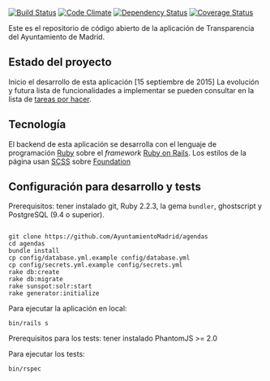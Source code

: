 [![Build Status](https://travis-ci.org/AyuntamientoMadrid/agendas.svg?branch=master)](https://travis-ci.org/AyuntamientoMadrid/agendas)
[![Code Climate](https://codeclimate.com/github/AyuntamientoMadrid/agendas/badges/gpa.svg)](https://codeclimate.com/github/AyuntamientoMadrid/agendas)
[![Dependency Status](https://gemnasium.com/AyuntamientoMadrid/agendas.svg)](https://gemnasium.com/AyuntamientoMadrid/agendas)
[![Coverage Status](https://coveralls.io/repos/github/AyuntamientoMadrid/agendas/badge.svg?branch=master)](https://coveralls.io/github/AyuntamientoMadrid/agendas?branch=master)

Este es el repositorio de código abierto de la aplicación de Transparencia del Ayuntamiento de Madrid.

## Estado del proyecto

Inicio el desarrollo de esta aplicación [15 septiembre de 2015]
La evolución y futura lista de funcionalidades a implementar se pueden consultar en la lista de [tareas por hacer](https://github.com/IAMCorporativos/agendas/projects/1).

## Tecnología

El backend de esta aplicación se desarrolla con el lenguaje de programación [Ruby](https://www.ruby-lang.org/) sobre el *framework* [Ruby on Rails](http://rubyonrails.org/).
Los estilos de la página usan [SCSS](http://sass-lang.com/) sobre [Foundation](http://foundation.zurb.com/)

## Configuración para desarrollo y tests

Prerequisitos: tener instalado git, Ruby 2.2.3, la gema `bundler`, ghostscript y PostgreSQL (9.4 o superior).

```

git clone https://github.com/AyuntamientoMadrid/agendas
cd agendas
bundle install
cp config/database.yml.example config/database.yml
cp config/secrets.yml.example config/secrets.yml
rake db:create
rake db:migrate
rake sunspot:solr:start
rake generator:initialize

```

Para ejecutar la aplicación en local:
```
bin/rails s
```

Prerequisitos para los tests: tener instalado PhantomJS >= 2.0

Para ejecutar los tests:

```
bin/rspec
```

